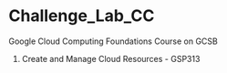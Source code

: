 # Challenge_Lab_CC
Google Cloud Computing Foundations Course on GCSB

1. Create and Manage Cloud Resources - GSP313
